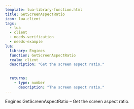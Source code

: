 ```yaml
---
template: lua-library-function.html
title: GetScreenAspectRatio
icon: lua-client
tags:
  - lua
  - client
  - needs-verification
  - needs-example
lua:
  library: Engines
  function: GetScreenAspectRatio
  realm: client
  description: "Get the screen aspect ratio."
  
  
  returns:
    - type: number
      description: "The screen aspect ratio."
---
```


<div class="lua__search__keywords">
Engines.GetScreenAspectRatio &#x2013; Get the screen aspect ratio.
</div>
